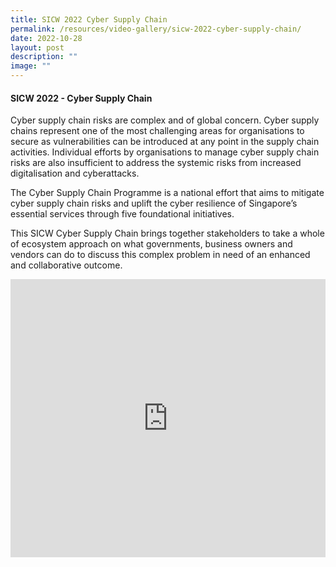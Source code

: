 ```yaml
---
title: SICW 2022 Cyber Supply Chain
permalink: /resources/video-gallery/sicw-2022-cyber-supply-chain/
date: 2022-10-28
layout: post
description: ""
image: ""
---
```

#### **SICW 2022 - Cyber Supply Chain**

Cyber supply chain risks are complex and of global concern. Cyber supply chains represent one of the most challenging areas for organisations to secure as vulnerabilities can be introduced at any point in the supply chain activities. Individual efforts by organisations to manage cyber supply chain risks are also insufficient to address the systemic risks from increased digitalisation and cyberattacks. 

The Cyber Supply Chain Programme is a national effort that aims to mitigate cyber supply chain risks and uplift the cyber resilience of Singapore’s essential services through five foundational initiatives. 

This SICW Cyber Supply Chain brings together stakeholders to take a whole of ecosystem approach on what governments, business owners and vendors can do to discuss this complex problem in need of an enhanced and collaborative outcome.

<iframe allowfullscreen="" allow="accelerometer; autoplay; clipboard-write; encrypted-media; gyroscope; picture-in-picture; web-share" frameborder="0" title="YouTube video player" src="https://www.youtube.com/embed/RViZqVrFH3E" width="100%" height="445"></iframe>